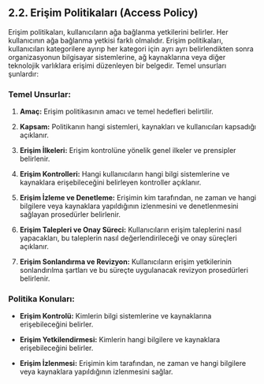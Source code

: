 ## 2.2. Erişim Politikaları (Access Policy)

Erişim politikaları, kullanıcıların ağa bağlanma yetkilerini belirler. Her kullanıcının ağa bağlanma yetkisi farklı olmalıdır. Erişim politikaları, kullanıcıları kategorilere ayırıp her kategori için ayrı ayrı belirlendikten sonra organizasyonun bilgisayar sistemlerine, ağ kaynaklarına veya diğer teknolojik varlıklara erişimi düzenleyen bir belgedir. Temel unsurları şunlardır:

### Temel Unsurlar:

1. **Amaç:** Erişim politikasının amacı ve temel hedefleri belirtilir.

2. **Kapsam:** Politikanın hangi sistemleri, kaynakları ve kullanıcıları kapsadığı açıklanır.

3. **Erişim İlkeleri:** Erişim kontrolüne yönelik genel ilkeler ve prensipler belirlenir.

4. **Erişim Kontrolleri:** Hangi kullanıcıların hangi bilgi sistemlerine ve kaynaklara erişebileceğini belirleyen kontroller açıklanır.

5. **Erişim İzleme ve Denetleme:** Erişimin kim tarafından, ne zaman ve hangi bilgilere veya kaynaklara yapıldığının izlenmesini ve denetlenmesini sağlayan prosedürler belirlenir.

6. **Erişim Talepleri ve Onay Süreci:** Kullanıcıların erişim taleplerini nasıl yapacakları, bu taleplerin nasıl değerlendirileceği ve onay süreçleri açıklanır.

7. **Erişim Sonlandırma ve Revizyon:** Kullanıcıların erişim yetkilerinin sonlandırılma şartları ve bu süreçte uygulanacak revizyon prosedürleri belirlenir.

### Politika Konuları:

- **Erişim Kontrolü:** Kimlerin bilgi sistemlerine ve kaynaklarına erişebileceğini belirler.

- **Erişim Yetkilendirmesi:** Kimlerin hangi bilgilere ve kaynaklara erişebileceğini belirler.

- **Erişim İzlenmesi:** Erişimin kim tarafından, ne zaman ve hangi bilgilere veya kaynaklara yapıldığının izlenmesini sağlar.
